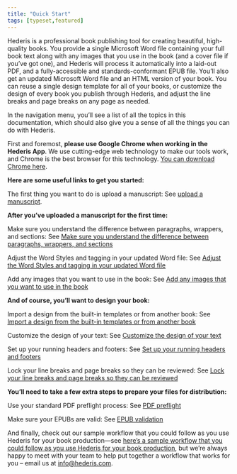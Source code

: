```yaml
---
title: "Quick Start"
tags: [typeset,featured]
---
```

 
<html><body><section data-type="chapter" class="hsecchapter" data-hederis-type="hsecchapter" id="quick-start" data-pi-attrs="id: quick-start; data-tags: typeset,featured;" role="doc-chapter" data-tags="typeset,featured" data-author-name=" " data-book-title=" " title="Quick Start"><p class="hblkp" data-hederis-type="hblkp" id="pStYYkd3t">Hederis is a professional book publishing tool for creating beautiful, high-quality books. You provide a single Microsoft Word file containing your full book text along with any images that you use in the book (and a cover file if you&#8217;ve got one), and Hederis will process it automatically into a laid-out PDF, and a fully-accessible and standards-conformant EPUB file. You&#8217;ll also get an updated Microsoft Word file and an HTML version of your book. You can reuse a single design template for all of your books, or customize the design of every book you publish through Hederis, and adjust the line breaks and page breaks on any page as needed. </p><p class="hblkp" data-hederis-type="hblkp" id="pAuoOAyTl">In the navigation menu, you&#8217;ll see a list of all the topics in this documentation, which should also give you a sense of all the things you can do with Hederis.</p><p class="hblkp" data-hederis-type="hblkp" id="pMYNwMutY">First and foremost, <strong data-hederis-type="hspanstrong" id="pLrmSvJjf">please use Google Chrome when working in the Hederis App</strong>. We use cutting-edge web technology to make our tools work, and Chrome is the best browser for this technology. <a href="https://www.google.com/chrome/" class="hspana" data-hederis-type="hspana" id="pRwRPU7d5">You can download Chrome here</a>.</p><p class="hblkp" data-hederis-type="hblkp" id="phdrHSTJu"><strong class="hspanstrong" data-hederis-type="hspanstrong" id="p0iKRt6ty">Here are some useful links to get you started:</strong></p><p class="hblkp" data-hederis-type="hblkp" id="poi1jh3l0">The first thing you want to do is upload a manuscript: See <a href="{% link _docs/upload-a-manuscript.md %}" class="hspana" data-hederis-type="hspana" id="pdS6ZHlhF">upload a manuscript</a>.</p><p class="hblkp" data-hederis-type="hblkp" id="ploIYIyOi"><strong class="hspanstrong" data-hederis-type="hspanstrong" id="pds8ua6Kg">After you&#8217;ve uploaded a manuscript for the first time:</strong></p><p class="hblkp" data-hederis-type="hblkp" id="pp0XPQLIr">Make sure you understand the difference between paragraphs, wrappers, and sections: See <a href="{% link _docs/semantic-tagging.md %}" class="hspana" data-hederis-type="hspana" id="pDnpEEide">Make sure you understand the difference between paragraphs, wrappers, and sections</a></p><p class="hblkp" data-hederis-type="hblkp" id="paGkkuJkV">Adjust the Word Styles and tagging in your updated Word file: See <a href="{% link _docs/fine-tune-styles.md %}" class="hspana" data-hederis-type="hspana" id="pwhrYVBWF">Adjust the Word Styles and tagging in your updated Word file</a></p><p class="hblkp" data-hederis-type="hblkp" id="pZn9KeBwA">Add any images that you want to use in the book: See <a href="{% link _docs/upload-a-cover.md %}" class="hspana" data-hederis-type="hspana" id="p37GcmM0K">Add any images that you want to use in the book</a></p><p class="hblkp" data-hederis-type="hblkp" id="pXyhpV9IN"><strong class="hspanstrong" data-hederis-type="hspanstrong" id="pb9nA9wEj">And of course, you&#8217;ll want to design your book:</strong></p><p class="hblkp" data-hederis-type="hblkp" id="pNUO76u6Y">Import a design from the built-in templates or from another book: See <a href="{% link _docs/design-templates.md %}" class="hspana" data-hederis-type="hspana" id="pykRa1SxU">Import a design from the built-in templates or from another book</a></p><p class="hblkp" data-hederis-type="hblkp" id="pBVAk0PFt">Customize the design of your text: See <a href="{% link _docs/typeset-text-design.md %}" class="hspana" data-hederis-type="hspana" id="pcN7u2Jjt">Customize the design of your text</a></p><p class="hblkp" data-hederis-type="hblkp" id="pOUoDP23V">Set up your running headers and footers: See <a href="{% link _docs/typeset-master-pages.md %}" class="hspana" data-hederis-type="hspana" id="pDy99wJyb">Set up your running headers and footers</a></p><p class="hblkp" data-hederis-type="hblkp" id="pdSIzMjDq">Lock your line breaks and page breaks so they can be reviewed: See <a href="{% link _docs/page-locking.md %}" class="hspana" data-hederis-type="hspana" id="pnx8Pcwtr">Lock your line breaks and page breaks so they can be reviewed</a></p><p class="hblkp" data-hederis-type="hblkp" id="pGY9IqpyC"><strong class="hspanstrong" data-hederis-type="hspanstrong" id="p5lNpqHyd">You&#8217;ll need to take a few extra steps to prepare your files for distribution:</strong></p><p class="hblkp" data-hederis-type="hblkp" id="pHBqf4mKR">Use your standard PDF preflight process: See <a href="{% link _docs/pdf-preflight.md %}" class="hspana" data-hederis-type="hspana" id="pu4twWYtO">PDF preflight</a></p><p class="hblkp" data-hederis-type="hblkp" id="pOXVPnTFr">Make sure your EPUBs are valid: See <a href="{% link _docs/epub-validation.md %}" class="hspana" data-hederis-type="hspana" id="pU2R4hNMx">EPUB validation</a></p><p class="hblkp" data-hederis-type="hblkp" id="puyu0BaIb">And finally, check out our sample workflow that you could follow as you use Hederis for your book production&#8212;see <a href="#SampleWorkflow" class="hspana" data-hederis-type="hspana" id="pwBDWKCJo">here&#8217;s a sample workflow that you could follow as you use Hederis for your book production</a>, but we&#8217;re always happy to meet with your team to help put together a workflow that works for you &#8211; email us at <a href="mailto:info@hederis.com" class="hspana" data-hederis-type="hspana" id="pjDPnnF1k">info@hederis.com</a>. </p></section></body></html>
